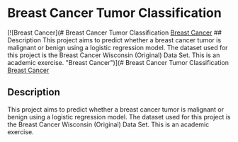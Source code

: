 # Breast Cancer Tumor Classification

[![Breast Cancer](# Breast Cancer Tumor Classification  [Breast Cancer](https://images.pexels.com/photos/5701007/pexels-photo-5701007.jpeg?auto=compress&cs=tinysrgb&w=1260&h=750&dpr=2 "Breast Cancer") ## Description  This project aims to predict whether a breast cancer tumor is malignant or benign using a logistic regression model. The dataset used for this project is the Breast Cancer Wisconsin (Original) Data Set. This is an academic exercise. "Breast Cancer")](# Breast Cancer Tumor Classification  [Breast Cancer](https://images.pexels.com/photos/5701007/pexels-photo-5701007.jpeg?auto=compress&cs=tinysrgb&w=1260&h=750&dpr=2 "Breast Cancer") 

## Description

This project aims to predict whether a breast cancer tumor is malignant or benign using a logistic regression model. The dataset used for this project is the Breast Cancer Wisconsin (Original) Data Set. This is an academic exercise.

